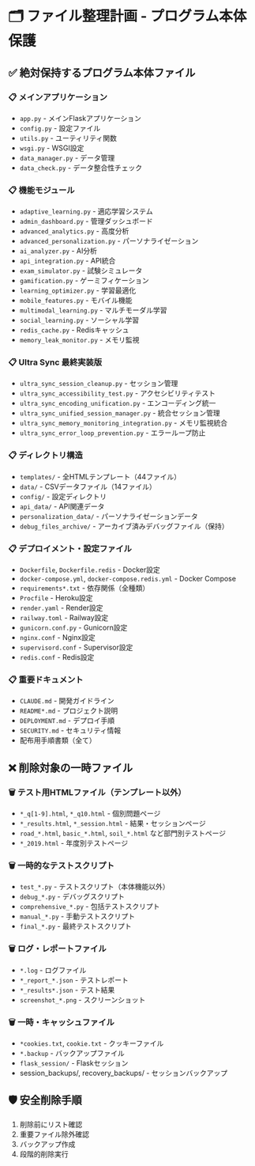 # 🗂️ ファイル整理計画 - プログラム本体保護

## ✅ **絶対保持するプログラム本体ファイル**

### 📋 **メインアプリケーション**
- `app.py` - メインFlaskアプリケーション
- `config.py` - 設定ファイル
- `utils.py` - ユーティリティ関数
- `wsgi.py` - WSGI設定
- `data_manager.py` - データ管理
- `data_check.py` - データ整合性チェック

### 📋 **機能モジュール**
- `adaptive_learning.py` - 適応学習システム
- `admin_dashboard.py` - 管理ダッシュボード
- `advanced_analytics.py` - 高度分析
- `advanced_personalization.py` - パーソナライゼーション
- `ai_analyzer.py` - AI分析
- `api_integration.py` - API統合
- `exam_simulator.py` - 試験シミュレータ
- `gamification.py` - ゲーミフィケーション
- `learning_optimizer.py` - 学習最適化
- `mobile_features.py` - モバイル機能
- `multimodal_learning.py` - マルチモーダル学習
- `social_learning.py` - ソーシャル学習
- `redis_cache.py` - Redisキャッシュ
- `memory_leak_monitor.py` - メモリ監視

### 📋 **Ultra Sync 最終実装版**
- `ultra_sync_session_cleanup.py` - セッション管理
- `ultra_sync_accessibility_test.py` - アクセシビリティテスト
- `ultra_sync_encoding_unification.py` - エンコーディング統一
- `ultra_sync_unified_session_manager.py` - 統合セッション管理
- `ultra_sync_memory_monitoring_integration.py` - メモリ監視統合
- `ultra_sync_error_loop_prevention.py` - エラーループ防止

### 📋 **ディレクトリ構造**
- `templates/` - 全HTMLテンプレート（44ファイル）
- `data/` - CSVデータファイル（14ファイル）
- `config/` - 設定ディレクトリ
- `api_data/` - API関連データ
- `personalization_data/` - パーソナライゼーションデータ
- `debug_files_archive/` - アーカイブ済みデバッグファイル（保持）

### 📋 **デプロイメント・設定ファイル**
- `Dockerfile`, `Dockerfile.redis` - Docker設定
- `docker-compose.yml`, `docker-compose.redis.yml` - Docker Compose
- `requirements*.txt` - 依存関係（全種類）
- `Procfile` - Heroku設定
- `render.yaml` - Render設定
- `railway.toml` - Railway設定
- `gunicorn.conf.py` - Gunicorn設定
- `nginx.conf` - Nginx設定
- `supervisord.conf` - Supervisor設定
- `redis.conf` - Redis設定

### 📋 **重要ドキュメント**
- `CLAUDE.md` - 開発ガイドライン
- `README*.md` - プロジェクト説明
- `DEPLOYMENT.md` - デプロイ手順
- `SECURITY.md` - セキュリティ情報
- 配布用手順書類（全て）

## ❌ **削除対象の一時ファイル**

### 🗑️ **テスト用HTMLファイル（テンプレート以外）**
- `*_q[1-9].html`, `*_q10.html` - 個別問題ページ
- `*_results.html`, `*_session.html` - 結果・セッションページ
- `road_*.html`, `basic_*.html`, `soil_*.html` など部門別テストページ
- `*_2019.html` - 年度別テストページ

### 🗑️ **一時的なテストスクリプト**
- `test_*.py` - テストスクリプト（本体機能以外）
- `debug_*.py` - デバッグスクリプト
- `comprehensive_*.py` - 包括テストスクリプト
- `manual_*.py` - 手動テストスクリプト
- `final_*.py` - 最終テストスクリプト

### 🗑️ **ログ・レポートファイル**
- `*.log` - ログファイル
- `*_report_*.json` - テストレポート
- `*_results*.json` - テスト結果
- `screenshot_*.png` - スクリーンショット

### 🗑️ **一時・キャッシュファイル**
- `*cookies.txt`, `cookie.txt` - クッキーファイル
- `*.backup` - バックアップファイル
- `flask_session/` - Flaskセッション
- session_backups/, recovery_backups/ - セッションバックアップ

## 🛡️ **安全削除手順**
1. 削除前にリスト確認
2. 重要ファイル除外確認
3. バックアップ作成
4. 段階的削除実行